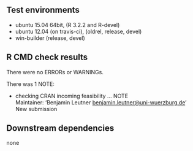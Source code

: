 ## Test environments
* ubuntu 15.04 64bit, (R 3.2.2 and R-devel)
* ubuntu 12.04 (on travis-ci), (oldrel, release, devel)
* win-builder (release, devel)

## R CMD check results
There were no ERRORs or WARNINGs. 

There was 1 NOTE:

* checking CRAN incoming feasibility ... NOTE  
  Maintainer: ‘Benjamin Leutner <benjamin.leutner@uni-wuerzburg.de>’  
  New submission


## Downstream dependencies
none 